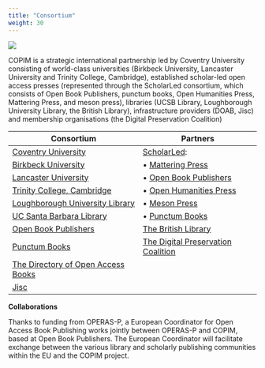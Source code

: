 ```yaml
---
title: "Consortium"
weight: 30
---
```

![](/images/All_COPIM_logos.png)

COPIM is a strategic international partnership led by Coventry University consisting of world-class universities (Birkbeck University, Lancaster University and Trinity College, Cambridge), established scholar-led open access presses (represented through the ScholarLed consortium, which consists of Open Book Publishers, punctum books, Open Humanities Press, Mattering Press, and meson press), libraries (UCSB Library, Loughborough University Library, the British Library), infrastructure providers (DOAB, Jisc) and membership organisations (the Digital Preservation Coalition)

<font size="1">

| **Consortium** | **Partners** |
| --------------| --------------| 
| [Coventry University](https://www.coventry.ac.uk/) | [ScholarLed](https://scholarled.org/): |
| [Birkbeck University](http://www.bbk.ac.uk/) |  • [Mattering Press](https://www.matteringpress.org/)
| [Lancaster University](https://www.lancaster.ac.uk/) |  • [Open Book Publishers](https://www.openbookpublishers.com/)|
| [Trinity College, Cambridge](https://www.trin.cam.ac.uk/) | • [Open Humanities Press](https://openhumanitiespress.org/)
| [Loughborough University Library](https://www.lboro.ac.uk/library/)| • [Meson Press](https://meson.press/)
| [UC Santa Barbara Library](https://www.library.ucsb.edu/) |  • [Punctum Books](https://punctumbooks.com/)
| [Open Book Publishers](https://www.openbookpublishers.com/)|[The British Library](https://www.bl.uk/)|
| [Punctum Books](https://punctumbooks.com/) |[The Digital Preservation Coalition](https://www.dpconline.org/) |
| [The Directory of Open Access Books](https://www.doabooks.org/) |
|[ Jisc ](https://www.jisc.ac.uk/)  | 

</font>

**Collaborations**

Thanks to funding from OPERAS-P, a European Coordinator for Open Access Book Publishing works jointly between OPERAS-P and COPIM, based at Open Book Publishers. The European Coordinator will facilitate exchange between the various library and scholarly publishing communities within the EU and the COPIM project.
